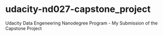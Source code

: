 # udacity-nd027-capstone_project
Udacity Data Engeneering Nanodegree Program - My Submission of the Capstone Project
